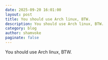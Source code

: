 ```yaml
---
date: 2025-09-20 16:01:00
layout: post
title: You should use Arch linux, BTW.
description: You should use Arch linux, BTW.
category: blog
author: shamvoke
paginate: false
---
```

You should use Arch linux, BTW.
